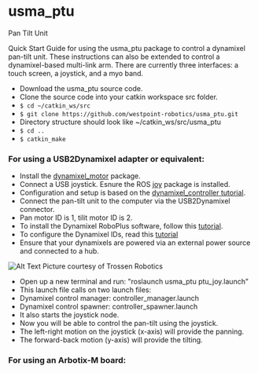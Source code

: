 # usma_ptu
Pan Tilt Unit

Quick Start Guide for using the usma_ptu package to control a dynamixel pan-tilt unit.  These instructions can also be extended to control a dynamixel-based multi-link arm.  There are currently three interfaces: a touch screen, a joystick, and a myo band.

- Download the usma_ptu source code.
 - Clone the source code into your catkin workspace src folder.
 - `$ cd ~/catkin_ws/src`
 - `$ git clone https://github.com/westpoint-robotics/usma_ptu.git`
 - Directory structure should look like ~/catkin_ws/src/usma_ptu
 - `$ cd ..`
 - `$ catkin_make`

### For using a USB2Dynamixel adapter or equivalent:

- Install the [dynamixel_motor](http://wiki.ros.org/dynamixel_motor?distro=indigo) package.
- Connect a USB joystick. Esnure the ROS [joy](http://wiki.ros.org/joy/Tutorials/ConfiguringALinuxJoystick) package is installed.
- Configuration and setup is based on the [dynamixel_controller tutorial](http://wiki.ros.org/dynamixel_controllers/Tutorials).
- Connect the pan-tilt unit to the computer via the USB2Dynamixel connector.
 - Pan motor ID is 1, tilit motor ID is 2.
 - To install the Dynamixel RoboPlus software, follow this [tutorial](http://support.robotis.com/en/software/roboplus_main.htm).
 - To configure the Dynamixel IDs, read this [tutorial](http://support.robotis.com/en/product/bioloid/beginnerkit/usefullinfo/dxl_configuration.htm#ID_Change)
 - Ensure that your dynamixels are powered via an external power source and connected to a hub.

![Alt Text](http://www.trossenrobotics.com/resize/shared/images/PImages/IL-6PHUB-c.jpg?bw=1000&bh=1000)
Picture courtesy of Trossen Robotics

- Open up a new terminal and run: "roslaunch usma_ptu ptu_joy.launch"
 - This launch file calls on two launch files:
  - Dynamixel control manager: controller_manager.launch
  - Dynamixel control spawner: controller_spawner.launch
  - It also starts the joystick node.
- Now you will be able to control the pan-tilt using the joystick.
 - The left-right motion on the joystick (x-axis) will provide the panning.
 - The forward-back motion (y-axis) will provide the tilting.

### For using an Arbotix-M board:

